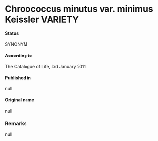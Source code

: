 # Chroococcus minutus var. minimus Keissler VARIETY

#### Status
SYNONYM

#### According to
The Catalogue of Life, 3rd January 2011

#### Published in
null

#### Original name
null

### Remarks
null